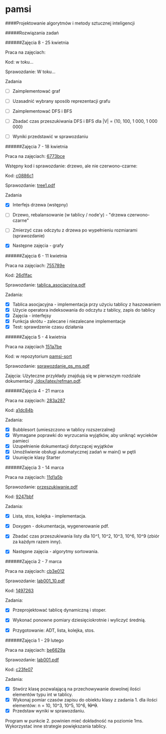 # pamsi

####Projektowanie algorytmów i metody sztucznej inteligencji

#####Rozwiązania zadań

######Zajęcia 8 - 25 kwietnia

Praca na zajęciach:

Kod: w toku...

Sprawozdanie: W toku...

Zadania 

- [ ] Zaimplementować graf
- [ ] Uzasadnić wybrany sposób reprezentacji grafu
- [ ] Zaimplementować DFS i BFS
- [ ] Zbadać czas przeszukiwania DFS i BFS dla |V| = {10, 100, 1 000, 1 000 000}
- [ ] Wyniki przedstawić w sprawozdaniu


######Zajęcia 7 - 18 kwietnia

Praca na zajęciach: [6773bce](https://github.com/218582/pamsi/tree/6773bce16d793091c32113be8915c2af218e95fe)

Wstępny kod i sprawozdanie: drzewo, ale nie czerwono-czarne:

Kod: [c0886c1](https://github.com/218582/pamsi/tree/c0886c1d7cb1aaa41478032edbed16772f3f116d)

Sprawozdanie: [tree1.pdf](https://github.com/218582/pamsi/blob/c0886c1d7cb1aaa41478032edbed16772f3f116d/prj/tree1.pdf)

Zadania

- [x] Interfejs drzewa (wstępny)
- [ ] Drzewo, rebalansowanie (w tablicy / node'y) - "drzewa czerwono-czarne"
- [ ] Zmierzyć czas odczytu z drzewa po wypełnieniu rozmiarami (sprawozdanie)
- [x] Następne zajęcia - grafy



######Zajęcia 6 - 11 kwietnia

Praca na zajęciach: [755789e](https://github.com/218582/pamsi/tree/755789eb76347fee9931ae41cedcbd422b3c7b09)

Kod: [26d1fac](https://github.com/218582/pamsi/tree/26d1fac940997538cfedddffd2855b798342905b)

Sprawozdanie: [tablica_asocjacyjna.pdf](https://github.com/218582/pamsi/blob/26d1fac940997538cfedddffd2855b798342905b/prj/tablica_asocjacyjna.pdf)

Zadania:

- [x] Tablica asocjacyjna - implementacja przy użyciu tablicy z haszowaniem
- [x] Użycie operatora indeksowania do odczytu z tablicy, zapis do tablicy
- [x] Zajęcia - interfejsy
- [x] Funkcja skrótu - zalecane i niezalecane implementacje
- [x] Test: sprawdzenie czasu działania

######Zajęcia 5 - 4 kwietnia

Praca na zajęciach [151a7be](https://github.com/218582/pamsi-sort/tree/151a7be5851034b2f27420e5fd56ab11a39c828e)

Kod: w repozytorium [pamsi-sort](https://github.com/218582/pamsi-sort/tree/master/l3/z1)

Sprawozdanie: [sprawozdanie_qs_ms.pdf](https://github.com/218582/pamsi-sort/blob/master/l3/spr_218582/sprawozdanie_qs_ms.pdf)


Zajęcia:
Użyteczne przykłady znajdują się w pierwszym rozdziale dokumentacji [./dox/latex/refman.pdf](https://github.com/218582/pamsi/blob/master/dox/latex/refman.pdf).

######Zajęcia 4 - 21 marca

Praca na zajęciach: [283a287](https://github.com/218582/pamsi/tree/283a2874c30e131a04448d6b3471b5f5d51364f3)

Kod: [a1dc84b](https://github.com/218582/pamsi/tree/a1dc84bd8d64141648a60344b6c3d324d3137748)

Zadania:

- [x] Bubblesort (umieszczono w tablicy rozszerzalnej)
- [x] Wymagane poprawki do wyrzucania wyjątków, aby uniknąć wycieków pamieci
- [x] Uzupełnienie dokumentacji dotyczącej wyjątków
- [x] Umożliwienie obsługi automatycznej zadań w main() w pętli
- [x] Usunięcie klasy Starter

######Zajęcia 3 - 14 marca

Praca na zajęciach: [11d1a5b](https://github.com/218582/pamsi/tree/11d1a5b32575c64427704daf7a2b7af815db6ead)

Sprawozdanie: [przeszukiwanie.pdf](https://github.com/218582/pamsi/blob/9247bbf97825edbbbc45d70be92a37366a047d60/prj/przeszukiwanie.pdf)

Kod: [9247bbf](https://github.com/218582/pamsi/tree/9247bbf97825edbbbc45d70be92a37366a047d60)

Zadania:

- [x] Lista, stos, kolejka - implementacja.
- [x] Doxygen - dokumentacja, wygenerowanie pdf.
- [x] Zbadać czas przeszukiwania listy dla 10^1, 10^2, 10^3, 10^6, 10^9 (zbiór za każdym razem inny).
- [x] Następne zajęcia - algorytmy sortowania.


######Zajęcia 2 - 7 marca

Praca na zajęciach: [cb3e012](https://github.com/218582/pamsi/tree/cb3e01287b6f389f9574d3b324464c0e8ea931ff)

Sprawozdanie: [lab001_10.pdf](https://github.com/218582/pamsi/blob/14972637384d68edfc3e0551d6eb7a15dbd45517/001_lab/lab001_10.pdf)

Kod: [1497263](https://github.com/218582/pamsi/tree/14972637384d68edfc3e0551d6eb7a15dbd45517)

Zadania:

- [x] Przeprojektować tablicę dynamiczną i stoper.
- [x] Wykonać ponowne pomiary dziesięciokrotnie i wyliczyć średnią.
- [x] Przygotowanie: ADT, lista, kolejka, stos.


######Zajęcia 1 - 29 lutego

Praca na zajęciach: [be6629a](https://github.com/218582/pamsi/tree/be6629ab48baa6bfdd5d85fb928ad48d187e6542)

Sprawozdanie: [lab001.pdf](https://github.com/218582/pamsi/blob/c23fe076a75c67dd5c829637daf7ce31ee1b3ed0/001_lab/lab001.pdf)

Kod: [c23fe07](https://github.com/218582/pamsi/tree/c23fe076a75c67dd5c829637daf7ce31ee1b3ed0)

Zadania:

- [x] Stwórz klasę pozwalającą na przechowywanie dowolnej ilości elementów typu int w tablicy.
- [x] Wykonaj pomiar czasów zapisu do obiektu klasy z zadania 1. dla ilości elementów: n = 10, 10^3, 10^5, 10^6, ~~10^9~~.
- [x] Przedstaw wyniki w sprawozdaniu. 

Program w punkcie 2. powinien mieć dokładność na poziomie 1ms. Wykorzystać inne strategie powiększania tablicy.


